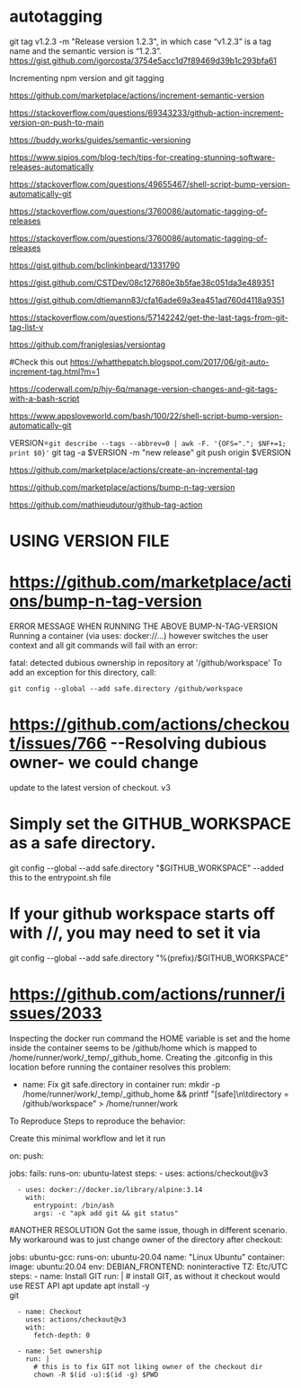 # autotagging

git tag v1.2.3 -m "Release version 1.2.3", in which case “v1.2.3” is a tag name and the semantic version is “1.2.3”.
https://gist.github.com/igorcosta/3754e5acc1d7f89469d39b1c293bfa61

Incrementing npm version and git tagging

https://github.com/marketplace/actions/increment-semantic-version


https://stackoverflow.com/questions/69343233/github-action-increment-version-on-push-to-main

https://buddy.works/guides/semantic-versioning


https://www.sipios.com/blog-tech/tips-for-creating-stunning-software-releases-automatically


https://stackoverflow.com/questions/49655467/shell-script-bump-version-automatically-git


https://stackoverflow.com/questions/3760086/automatic-tagging-of-releases


https://stackoverflow.com/questions/3760086/automatic-tagging-of-releases


https://gist.github.com/bclinkinbeard/1331790


https://gist.github.com/CSTDev/08c127680e3b5fae38c051da3e489351


https://gist.github.com/dtiemann83/cfa16ade69a3ea451ad760d4118a9351


https://stackoverflow.com/questions/57142242/get-the-last-tags-from-git-tag-list-v



https://github.com/franiglesias/versiontag



#Check this out
https://whatthepatch.blogspot.com/2017/06/git-auto-increment-tag.html?m=1



https://coderwall.com/p/hjy-6q/manage-version-changes-and-git-tags-with-a-bash-script


https://www.appsloveworld.com/bash/100/22/shell-script-bump-version-automatically-git


VERSION=`git describe --tags --abbrev=0 | awk -F. '{OFS="."; $NF+=1; print $0}'`
git tag -a $VERSION -m "new release"
git push origin $VERSION






https://github.com/marketplace/actions/create-an-incremental-tag


https://github.com/marketplace/actions/bump-n-tag-version


https://github.com/mathieudutour/github-tag-action



# USING VERSION FILE
# https://github.com/marketplace/actions/bump-n-tag-version

ERROR MESSAGE WHEN RUNNING THE ABOVE BUMP-N-TAG-VERSION
Running a container (via uses: docker://…) however switches the user context and all git commands will fail with an error:

fatal: detected dubious ownership in repository at '/github/workspace'
To add an exception for this directory, call:

	git config --global --add safe.directory /github/workspace

# https://github.com/actions/checkout/issues/766   --Resolving dubious owner- we could change
update to the latest version of checkout. v3

# Simply set the GITHUB_WORKSPACE as a safe directory.
git config --global --add safe.directory "$GITHUB_WORKSPACE"    --added this to the entrypoint.sh file


# If your github workspace starts off with //, you may need to set it via
git config --global --add safe.directory "%(prefix)/$GITHUB_WORKSPACE"

# https://github.com/actions/runner/issues/2033


Inspecting the docker run command the HOME variable is set and the home inside the container seems to be /github/home which is mapped to /home/runner/work/_temp/_github_home.
Creating the .gitconfig in this location before running the container resolves this problem:

- name: Fix git safe.directory in container
  run: mkdir -p /home/runner/work/_temp/_github_home && printf "[safe]\n\tdirectory = /github/workspace" > /home/runner/work


To Reproduce
Steps to reproduce the behavior:

Create this minimal workflow and let it run

on:
  push:

jobs:
  fails:
    runs-on: ubuntu-latest
    steps:
      - uses: actions/checkout@v3

      - uses: docker://docker.io/library/alpine:3.14
        with:
          entrypoint: /bin/ash
          args: -c "apk add git && git status"


#ANOTHER RESOLUTION
Got the same issue, though in different scenario. My workaround was to just change owner of the directory after checkout:

jobs:
  ubuntu-gcc:
    runs-on: ubuntu-20.04
    name: "Linux Ubuntu"
    container:
      image: ubuntu:20.04
    env:
      DEBIAN_FRONTEND: noninteractive
      TZ: Etc/UTC
    steps:
      - name: Install GIT
        run: |
          # install GIT, as without it checkout would use REST API
          apt update
          apt install -y \
            git

      - name: Checkout
        uses: actions/checkout@v3
        with:
          fetch-depth: 0

      - name: Set ownership
        run: |
          # this is to fix GIT not liking owner of the checkout dir
          chown -R $(id -u):$(id -g) $PWD
